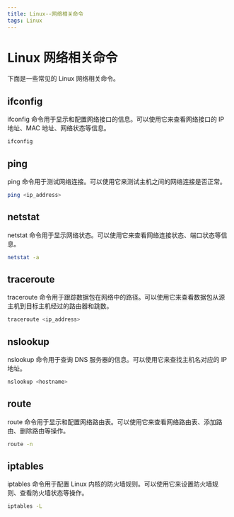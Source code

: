 ```yaml
---
title: Linux--网络相关命令
tags: Linux
---
```


# Linux 网络相关命令

下面是一些常见的 Linux 网络相关命令。<!--more-->

## ifconfig

ifconfig 命令用于显示和配置网络接口的信息。可以使用它来查看网络接口的 IP 地址、MAC 地址、网络状态等信息。

```bash
ifconfig
```

## ping

ping 命令用于测试网络连接。可以使用它来测试主机之间的网络连接是否正常。

```bash
ping <ip_address>
```

## netstat

netstat 命令用于显示网络状态。可以使用它来查看网络连接状态、端口状态等信息。

```bash
netstat -a
```

## traceroute

traceroute 命令用于跟踪数据包在网络中的路径。可以使用它来查看数据包从源主机到目标主机经过的路由器和跳数。

```bash
traceroute <ip_address>
```

## nslookup

nslookup 命令用于查询 DNS 服务器的信息。可以使用它来查找主机名对应的 IP 地址。

```bash
nslookup <hostname>
```

## route

route 命令用于显示和配置网络路由表。可以使用它来查看网络路由表、添加路由、删除路由等操作。

```bash
route -n
```

## iptables

iptables 命令用于配置 Linux 内核的防火墙规则。可以使用它来设置防火墙规则、查看防火墙状态等操作。

```bash
iptables -L
```
